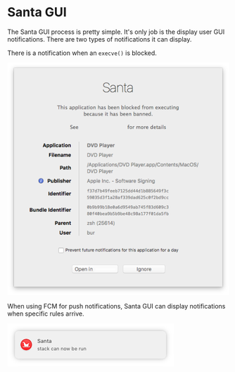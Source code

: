 # Santa GUI

The Santa GUI process is pretty simple. It's only job is the display user GUI notifications. There are two types of notifications it can display.

There is a notification when an `execve()` is blocked.

![Block](block.png)

When using FCM for push notifications, Santa GUI can display notifications when specific rules arrive.

![Notification](push.png)
